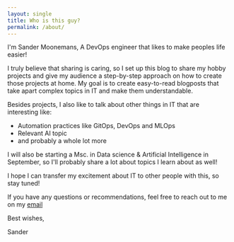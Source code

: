 ```yaml
---
layout: single
title: Who is this guy?
permalink: /about/
---
```


I'm Sander Moonemans, A DevOps engineer that likes to make peoples life easier!

I truly believe that sharing is caring, so I set up this blog to share my hobby projects and give my audience a step-by-step approach on how to create those projects at home.
My goal is to create easy-to-read blogposts that take apart complex topics in IT and make them understandable.

Besides projects, I also like to talk about other things in IT that are interesting like:
- Automation practices like GitOps, DevOps and MLOps
- Relevant AI topic
- and probably a whole lot more

I will also be starting a Msc. in Data science & Artificial Intelligence in September, so I'll probably share a lot about topics I learn about as well!

I hope I can transfer my excitement about IT to other people with this, so stay tuned!

If you have any questions or recommendations, feel free to reach out to me on my [email](sander.moonemans@gmail.com)

Best wishes,

Sander

